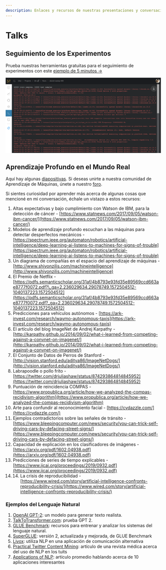 ```yaml
---
description: Enlaces y recursos de nuestras presentaciones y conversaciones en vivo
---
```


# Talks

##  Seguimiento de los Experimentos

Prueba nuestras herramientas gratuitas para el seguimiento de experimentos con este [ejemplo de 5 minutos →](https://colab.research.google.com/drive/1b-6qlB-NL51BAWamtenbVxp7ryUWQivV#scrollTo=bZpt5W2NNl6S)

![](../../.gitbook/assets/image%20%2876%29%20%283%29%20%284%29%20%286%29%20%283%29%20%281%29%20%289%29.png)

## Aprendizaje Profundo en el Mundo Real

Aquí hay algunas [diapositivas](https://storage.googleapis.com/wandb/CVP%20UCSD%20Deep%20Learning%20Real%20World.pdf). Si deseas unirte a nuestra comunidad de Aprendizaje de Máquinas, únete a nuestro [foro](http://wandb.me/slack).

Si sientes curiosidad por aprender más acerca de algunas cosas que mencioné en mi conversación, échale un vistazo a estos recursos:

1. Altas expectativas y bajo cumplimiento con Watson de IBM, para la detección de cáncer - [https://www.statnews.com/2017/09/05/watson-ibm-cancer/](https://www.statnews.com/2017/09/05/watson-ibm-cancer/)
2. Modelos de aprendizaje profundo escuchan a las máquinas para detectar desperfectos mecánicos - [https://spectrum.ieee.org/automaton/robotics/artificial-intelligence/deep-learning-ai-listens-to-machines-for-signs-of-trouble](https://spectrum.ieee.org/automaton/robotics/artificial-intelligence/deep-learning-ai-listens-to-machines-for-signs-of-trouble)
3. Un diagrama de compañías en el espacio del aprendizaje de máquinas -  [http://www.shivonzilis.com/machineintelligence](http://www.shivonzilis.com/machineintelligence)
4. El Premio de Netflix - [https://pdfs.semanticscholar.org/31af/4b8793e93fd35e89569ccd663ae8777f0072.pdf?\_ga=2.236029634.29078749.1572504512-1040137223.1572504512](https://pdfs.semanticscholar.org/31af/4b8793e93fd35e89569ccd663ae8777f0072.pdf?_ga=2.236029634.29078749.1572504512-1040137223.1572504512)
5. Predicciones para vehículos autónomos -  [https://ark-invest.com/research/waymo-autonomous-taxis](https://ark-invest.com/research/waymo-autonomous-taxis)
6. El artículo del blog ImageNet de Andrej Karpathy - [http://karpathy.github.io/2014/09/02/what-i-learned-from-competing-against-a-convnet-on-imagenet/](http://karpathy.github.io/2014/09/02/what-i-learned-from-competing-against-a-convnet-on-imagenet/)
7. El Conjunto de Datos de Perros de Stanford - [http://vision.stanford.edu/aditya86/ImageNetDogs/](http://vision.stanford.edu/aditya86/ImageNetDogs/)
8. Labrapoodle o pollo frito - [https://twitter.com/drjuliashaw/status/874293864814845952](https://twitter.com/drjuliashaw/status/874293864814845952)
9. Puntuación de reincidencia COMPAS - [https://www.propublica.org/article/how-we-analyzed-the-compas-recidivism-algorithm](https://www.propublica.org/article/how-we-analyzed-the-compas-recidivism-algorithm)
10.  Arte para confundir al reconocimiento facial - [https://cvdazzle.com/](https://cvdazzle.com/)
11. Ejemplos contradictorios sobre las señales de tránsito - [https://www.bleepingcomputer.com/news/security/you-can-trick-self-driving-cars-by-defacing-street-signs/](https://www.bleepingcomputer.com/news/security/you-can-trick-self-driving-cars-by-defacing-street-signs/)
12. Capacidad de explicación en los clasificadores de imágenes - [https://arxiv.org/pdf/1602.04938.pdf](https://arxiv.org/pdf/1602.04938.pdf) 
13. Predicciones de series de tiempo explicables - [https://www.ijcai.org/proceedings/2019/0932.pdf](https://www.ijcai.org/proceedings/2019/0932.pdf)
14. 14. La crisis de reproducibilidad - [https://www.wired.com/story/artificial-intelligence-confronts-reproducibility-crisis/](https://www.wired.com/story/artificial-intelligence-confronts-reproducibility-crisis/)

###  Ejemplos del Lenguaje Natural

1.   [OpenAI GPT-2](https://openai.com/blog/better-language-models/): un modelo para generar texto realista.
2.  [TalkToTransformer.com](https://talktotransformer.com/): prueba GPT 2.
3.  [GLUE Benchmark](https://gluebenchmark.com/): recursos para entrenar y analizar los sistemas del lenguaje natural.
4.  [SuperGLUE](https://super.gluebenchmark.com/): versión 2, actualizada y mejorada, de GLUE Benchmark
5.  [Livox](http://impact-transfer.org/zero/livox/): utiliza NLP en una aplicación de comunicación alternativa
6.  [Practical Twitter Content Mining](https://www.ncbi.nlm.nih.gov/pmc/articles/PMC3694275/): artículo de una revista médica acerca del uso de NLP en los tuits
7. [Applications of NLP](https://medium.com/@datamonsters/artificial-neural-networks-in-natural-language-processing-bcf62aa9151a): artículo promedio hablando acerca de 10 aplicaciones interesantes

